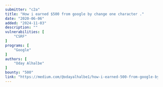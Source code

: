 ```yaml
---
submitter: "c2a"
title: "How i earned $500 from google by change one character ."
date: "2020-06-06"
added: "2024-11-03"
description: ""
vulnerabilities: [
    "CSRF"
]
programs: [
    "Google"
]
authors: [
    "Oday Alhalbe"
]
bounty: "500"
link: "https://medium.com/@odayalhalbe1/how-i-earned-500-from-google-by-change-one-character-8350d2b618e5"
---
```




